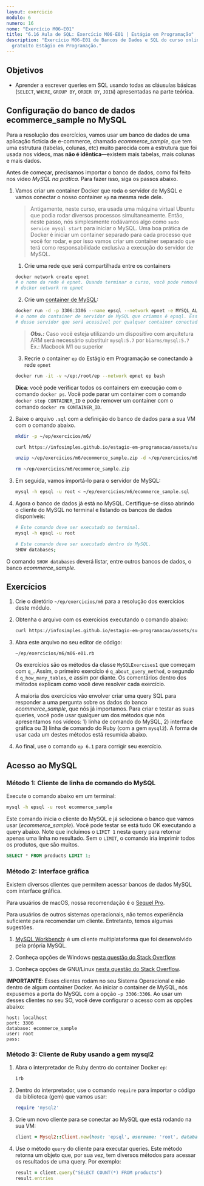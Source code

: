 ```yaml
---
layout: exercicio
modulo: 6
numero: 16
nome: "Exercício M06-E01"
title: "6.16 Aula de SQL: Exercício M06-E01 | Estágio em Programação"
description: "Exercício M06-E01 de Bancos de Dados e SQL do curso online
  gratuito Estágio em Programação."
---
```


## Objetivos

- Aprender a escrever queries em SQL usando todas as cláusulas básicas (`SELECT`, `WHERE`,
`GROUP BY`, `ORDER BY`, `JOIN`) apresentadas na parte teórica.

## Configuração do banco de dados ecommerce\_sample no MySQL

Para a resolução dos exercícios, vamos usar um banco de dados de uma aplicação fictícia de e-commerce, chamado _ecommerce\_sample_, que tem uma estrutura (tabelas, colunas, etc) muito parecida com a estrutura que foi usada nos vídeos, mas **não é idêntica**—existem mais tabelas, mais colunas e mais dados.

Antes de começar, precisamos importar o banco de dados, como foi feito nos vídeo *MySQL na prática*. Para fazer isso, siga os passos abaixo.

1. Vamos criar um container Docker que roda o servidor de MySQL e vamos conectar o nosso container
`ep` na mesma rede dele.

    > Antigamente, neste curso, era usada uma máquina virtual Ubuntu que podia rodar diversos
    > processos simultaneamente. Então, neste passo, nós simplesmente rodávamos algo como
    > `sudo service mysql start` para iniciar o MySQL. Uma boa prática de Docker é iniciar um
    > container separado para cada processo que você for rodar, e por isso vamos criar um container
    > separado que terá como responsabilidade exclusiva a execução do servidor de MySQL.

    1. Crie uma rede que será compartilhada entre os containers

    ```bash
    docker network create epnet
    # o nome da rede é epnet. Quando terminar o curso, você pode removê-la com o comando:
    # docker network rm epnet
    ```

    2. Crie um [container de MySQL](https://hub.docker.com/_/mysql):

    ```bash
    docker run -d -p 3306:3306 --name epsql --network epnet -e MYSQL_ALLOW_EMPTY_PASSWORD=yes mysql:5.7
    # o nome do container de servidor de MySQL que criamos é epsql. Esse nome também é o hostname
    # desse servidor que será acessível por qualquer container conectado na rede epnet.
    ```
    > **_Obs.:_** Caso você esteja utilizando um dispositivo com arquitetura ARM será necessário substituir `mysql:5.7` por `biarms/mysql:5.7`<br>
    Ex.: Macbook M1 ou superior

    3. Recrie o container `ep` do Estágio em Programação se conectando à rede `epnet`

    ```bash
    docker run -it -v ~/ep:/root/ep --network epnet ep bash
    ```

    **Dica**: você pode verificar todos os containers em execução com o comando `docker ps`. Você
    pode parar um container com o comando `docker stop CONTAINER_ID` e pode remover um container com
    o comando `docker rm CONTAINER_ID`.

2. Baixe o arquivo `.sql` com a definição do banco de dados para a sua VM com o comando abaixo.

    ```bash
    mkdir -p ~/ep/exercicios/m6/

    curl https://infosimples.github.io/estagio-em-programacao/assets/supplies/m06/ecommerce_sample.zip -o ~/ep/exercicios/m6/ecommerce_sample.zip

    unzip ~/ep/exercicios/m6/ecommerce_sample.zip -d ~/ep/exercicios/m6/

    rm ~/ep/exercicios/m6/ecommerce_sample.zip
    ```

3. Em seguida, vamos importá-lo para o servidor de MySQL:

    ```bash
    mysql -h epsql -u root < ~/ep/exercicios/m6/ecommerce_sample.sql
    ```

4. Agora o banco de dados já está no MySQL. Certifique-se disso abrindo o cliente do MySQL no terminal e listando os bancos de dados disponíveis:

    ```bash
    # Este comando deve ser executado no terminal.
    mysql -h epsql -u root

    # Este comando deve ser executado dentro do MySQL.
    SHOW databases;
    ```

  O comando `SHOW databases` deverá listar, entre outros bancos de dados, o banco *ecommerce_sample*.

## Exercícios

1. Crie o diretório `~/ep/exercicios/m6` para a resolução dos exercícios deste módulo.

2. Obtenha o arquivo com os exercícios executando o comando abaixo:

    ```bash
    curl https://infosimples.github.io/estagio-em-programacao/assets/supplies/m06/m06-e01.rb -o ~/ep/exercicios/m6/m06-e01.rb
    ```

3. Abra este arquivo no seu editor de código:

    ```
    ~/ep/exercicios/m6/m06-e01.rb
    ```

    Os exercícios são os métodos da classe `MySQLExercises1` que começam com `q_`. Assim, o primeiro exercício é `q_about_query_method`, o segundo é `q_how_many_tables`, e assim por diante. Os comentários dentro dos métodos explicam como você deve resolver cada exercício.

    A maioria dos exercícios vão envolver criar uma query SQL para responder a uma pergunta sobre os dados do banco *ecommerce_sample*, que nós já importamos. Para criar e testar as suas queries, você pode usar qualquer um dos métodos que nós apresentamos nos vídeos: 1) linha de comando do MySQL, 2) interface gráfica ou 3) linha de comando do Ruby (com a gem `mysql2`). A forma de usar cada um destes métodos está resumida abaixo.

4. Ao final, use o comando `ep 6.1` para corrigir seu exercício.

## Acesso ao MySQL

### Método 1: Cliente de linha de comando do MySQL

Execute o comando abaixo em um terminal:

```bash
mysql -h epsql -u root ecommerce_sample
```

Este comando inicia o cliente do MySQL e já seleciona o banco que vamos usar (*ecommerce_sample*). Você pode testar se está tudo OK executando a query abaixo. Note que incluímos o `LIMIT 1` nesta query para retornar apenas uma linha no resultado. Sem o `LIMIT`, o comando iria imprimir todos os produtos, que são muitos.

```sql
SELECT * FROM products LIMIT 1;
```

### Método 2: Interface gráfica

Existem diversos clientes que permitem acessar bancos de dados MySQL com interface gráfica.

Para usuários de macOS, nossa recomendação é o [Sequel Pro](https://www.sequelpro.com/).

Para usuários de outros sistemas operacionais, não temos experiência suficiente para recomendar um
cliente. Entretanto, temos algumas sugestões.

1. [MySQL Workbench](https://www.mysql.com/products/workbench/): é um cliente multiplataforma que
foi desenvolvido pela própria MySQL.

2. Conheça opções de Windows
[nesta questão do Stack Overflow](https://stackoverflow.com/questions/6817551/sequel-pro-alternative-for-windows).

3. Conheça opções de GNU/Linux
[nesta questão do Stack Overflow](https://stackoverflow.com/questions/7759725/linux-alternatives-to-sequel-pro-gui-based-sql-navigator).

**IMPORTANTE**: Esses clientes rodam no seu Sistema Operacional e não dentro de algum container
Docker. Ao iniciar o container de MySQL, nós expusemos a porta do MySQL com a opção `-p 3306:3306`.
Ao usar um desses clientes no seu SO, você deve configurar o acesso com as opções abaixo:

```
host: localhost
port: 3306
database: ecommerce_sample
user: root
pass:
```

### Método 3: Cliente de Ruby usando a gem mysql2

1. Abra o interpretador de Ruby dentro do container Docker `ep`:

    ```bash
    irb
    ```

2. Dentro do interpretador, use o comando `require` para importar o código da biblioteca (gem) que vamos usar:

    ```ruby
    require 'mysql2'
    ```

3. Crie um novo cliente para se conectar ao MySQL que está rodando na sua VM:

    ```ruby
    client = Mysql2::Client.new(host: 'epsql', username: 'root', database: 'ecommerce_sample')
    ```

4. Use o método `query` do cliente para executar queries. Este método retorna um objeto que, por sua vez, tem diversos métodos para acessar os resultados de uma query. Por exemplo:

    ```ruby
    result = client.query("SELECT COUNT(*) FROM products")
    result.entries
    ```
